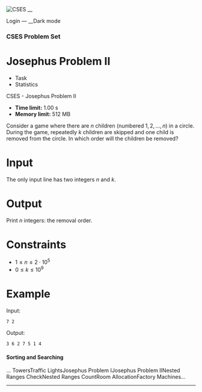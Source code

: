 ![CSES](/logo.png?1) __

Login — __Dark mode

### CSES Problem Set

# Josephus Problem II

  * Task
  * Statistics

CSES - Josephus Problem II

  * **Time limit:** 1.00 s
  * **Memory limit:** 512 MB

Consider a game where there are $n$ children (numbered $1,2,\dots,n$) in a
circle. During the game, repeatedly $k$ children are skipped and one child is
removed from the circle. In which order will the children be removed?

# Input

The only input line has two integers $n$ and $k$.

# Output

Print $n$ integers: the removal order.

# Constraints

  * $1 \le n \le 2 \cdot 10^5$
  * $0 \le k \le 10^9$

# Example

Input:

``` 7 2 ```

Output:

``` 3 6 2 7 5 1 4 ```

#### Sorting and Searching

... TowersTraffic LightsJosephus Problem IJosephus Problem IINested Ranges
CheckNested Ranges CountRoom AllocationFactory Machines...

* * *

